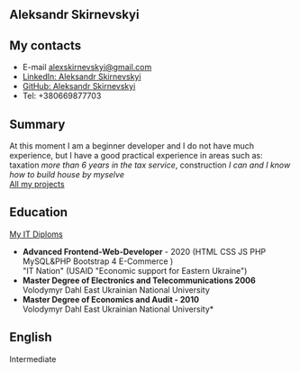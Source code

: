 ## Aleksandr Skirnevskyi
## My contacts
- E-mail alexskirnevskyi@gmail.com
- [LinkedIn: Aleksandr Skirnevskyi](https://www.linkedin.com/in/aleksandr-skirnevskyi-4b61351b7/)
- [GitHub: Aleksandr Skirnevskyi](https://github.com/SkirnevskyiAleksandr)
- Tel: +380669877703
## Summary
  At this moment I am a beginner developer and I do not have much experience, but I have a good practical
  experience in areas such as: taxation *more than 6 years in the tax service*, construction *I can and I know how to build
house by myselve*  
  [All my projects](https://github.com/SkirnevskyiAleksandr)
## Education
  [My IT Diploms](https://drive.google.com/drive/folders/1N0gMHUQI5fvMuNIPcSsrlgcdhfy7Uerg)
- **Advanced Frontend-Web-Developer** - 2020 (HTML CSS JS PHP MySQL&PHP Bootstrap 4 E-Commerce )  
    "IT Nation" (USAID "Economic support for Eastern Ukraine")
- **Master Degree of Electronics and Telecommunications 2006**  
    Volodymyr Dahl East Ukrainian National University
- **Master Degree of Economics and Audit - 2010**  
    Volodymyr Dahl East Ukrainian National University*
## English
  Intermediate 
